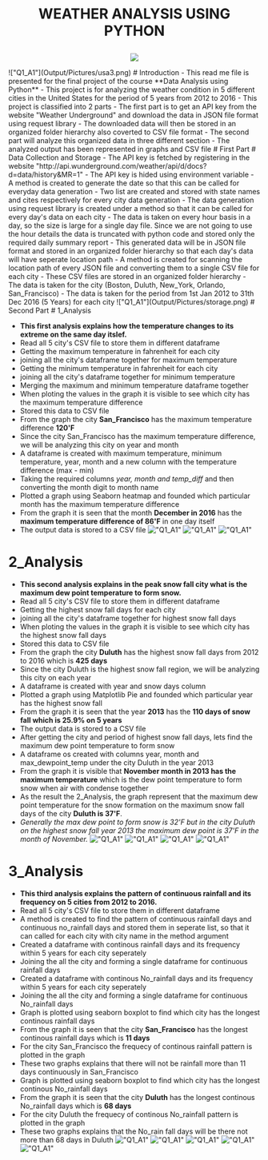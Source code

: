 # <p align="center">WEATHER ANALYSIS USING PYTHON
<p align="center"><img src="http://Output/Pictures/usa3.png"></p>
!["Q1_A1"](Output/Pictures/usa3.png)
# Introduction
- This read me file is presented for the final project of the course **Data Analysis using Python**
- This project is for analyzing the weather condition in 5 different cities in the United States for the period of 5 years from 2012 to 2016
- This project is classified into 2 parts
- The first part is to get an API key from the website "Weather Underground" and download the data in JSON file format using request library
- The downloaded data will then be stored in an organized folder hierarchy also coverted to CSV file format
- The second part will analyze this organized data in three different section
- The analyzed output has been represented in graphs and CSV file
# First Part
# Data Collection and Storage
- The API key is fetched by registering in the website "http://api.wunderground.com/weather/api/d/docs?d=data/history&MR=1"
- The API key is hided using environment variable
- A method is created to generate the date so that this can be called for everyday data generation
- Two list are created and stored with state names and cites respectively for every city data generation
- The data generation using request library is created under a method so that it can be called for every day's data on each city
- The data is taken on every hour basis in a day, so the size is large for a single day file. Since we are not going to use the hour details the data is truncated with python code and stored only the required daily summary report
- This generated data will be in JSON file format and stored in an organized folder hierarchy so that each day's data will have seperate location path
- A method is created for scanning the location path of every JSON file and converting them to a single CSV file for each city
- These CSV files are stored in an organized folder hierarchy
- The data is taken for the city (Boston, Duluth, New_York, Orlando, San_Francisco)
- The data is taken for the period from 1st Jan 2012 to 31th Dec 2016 (5 Years) for each city
!["Q1_A1"](Output/Pictures/storage.png)
# Second Part
# 1_Analysis
 

- **This first analysis explains how the temperature changes to its extreme on the same day itslef.**
- Read all 5 city's CSV file to store them in different dataframe
- Getting the maximum temperature in fahrenheit for each city 
- joining all the city's dataframe together for maximum temperature
- Getting the minimum temperature in fahrenheit for each city 
- joining all the city's dataframe together for minimum temperature
- Merging the maximum and minimum temperature dataframe together
- When ploting the values in the graph it is visible to see which city has the maximum temperature difference
- Stored this data to CSV file
- From the graph the city **San_Francisco** has the maximum temperature difference **120'F**
- Since the city San_Francisco has the maximum temperature difference, we will be analyzing this city on year and month
- A dataframe is created with maximum temperature, minimum temperature, year, month and a new column with the temperature difference (max - min)
- Taking the required columns *year, month and temp_diff* and then converting the month digit to month name
- Plotted a graph using Seaborn heatmap and founded which particular month has the maximum temperature difference
- From the graph it is seen that the month **December in 2016** has the **maximum temperature difference of 86'F** in one day itself
- The output data is stored to a CSV file
!["Q1_A1"](Output/1_Analysis/Pictures/City_Temperature.png)
!["Q1_A1"](Output/1_Analysis/Pictures/YearMonth_Temperature.png)
!["Q1_A1"](Output/1_Analysis/Pictures/edited.png)
# 2_Analysis
- **This second analysis explains in the peak snow fall city what is the maximum dew point temperature to form snow.**
- Read all 5 city's CSV file to store them in different dataframe
- Getting the highest snow fall days for each city 
- joining all the city's dataframe together for highest snow fall days
- When ploting the values in the graph it is visible to see which city has the highest snow fall days
- Stored this data to CSV file
- From the graph the city **Duluth** has the highest snow fall days from 2012 to 2016 which is **425 days**
- Since the city Duluth is the highest snow fall region, we will be analyzing this city on each year 
- A dataframe is created with year and snow days column
- Plotted a graph using Matplotlib Pie and founded which particular year has the highest snow fall
- From the graph it is seen that the year **2013** has the **110 days of snow fall which is 25.9% on 5 years**
- The output data is stored to a CSV file
- After getting the city and period of highest snow fall days, lets find the maximum dew point temperature to form snow
- A dataframe os created with columns year, month and max_dewpoint_temp under the city Duluth in the year 2013
- From the graph it is visible that **November month in 2013 has the maximum temperature** which is the dew point temperature to form snow when air with condense together
- As the result the 2_Analysis, the graph represent that the maximum dew point temperature for the snow formation on the maximum snow fall days of the city **Duluth is 37'F**.
- *Generally the max dew point to form snow is 32'F but in the city Duluth on the highest snow fall year 2013 the maximum dew point is 37'F in the month of November.*
!["Q1_A1"](Output/2_Analysis/Pictures/City_SnowDays.png)
!["Q1_A1"](Output/2_Analysis/Pictures/Year_SnowDays.png)
!["Q1_A1"](Output/2_Analysis/Pictures/Month_SnowDays.png)
!["Q1_A1"](Output/2_Analysis/Pictures/edited.png)
# 3_Analysis
- **This third analysis explains the pattern of continuous rainfall and its frequency on 5 cities from 2012 to 2016.**
- Read all 5 city's CSV file to store them in different dataframe
- A method is created to find the pattern of continuous rainfall days and continuous no_rainfall days and stored them in seperate list, so that it can called for each city with city name in the method argument
- Created a dataframe with continous rainfall days and its frequency within 5 years for each city seperately
- Joining the all the city and forming a single dataframe for continuous rainfall days
- Created a dataframe with continous No_rainfall days and its frequency within 5 years for each city seperately
- Joining the all the city and forming a single dataframe for continuous No_rainfall days
- Graph is plotted using seaborn boxplot to find which city has the longest continous rainfall days
- From the graph it is seen that the city **San_Francisco** has the longest continous rainfall days which is **11 days**
- For the city San_Francisco the frequecy of continous rainfall pattern is plotted in the graph 
- These two graphs explains that there will not be rainfall more than 11 days continuously in San_Francisco
- Graph is plotted using seaborn boxplot to find which city has the longest continous No_rainfall days
- From the graph it is seen that the city **Duluth** has the longest continous No_rainfall days which is **68 days**
- For the city Duluth the frequecy of continous No_rainfall pattern is plotted in the graph 
- These two graphs explains that the No_rain fall days will be there not more than 68 days in Duluth
!["Q1_A1"](Output/3_Analysis/Pictures/Continuous_RainCity.png)
!["Q1_A1"](Output/3_Analysis/Pictures/Continuous_RainFrequency.png)
!["Q1_A1"](Output/3_Analysis/Pictures/Continuous_RainCity.png)
!["Q1_A1"](Output/3_Analysis/Pictures/Continuous_NoRainFrequency.png)
!["Q1_A1"](Output/3_Analysis/Pictures/edited.png)
